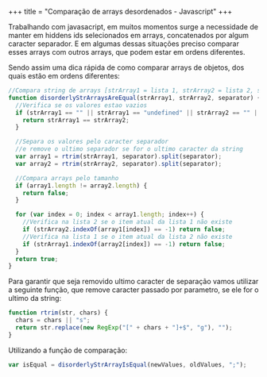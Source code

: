+++
title = "Comparação de arrays desordenados - Javascript"
+++

Trabalhando com javasacript, em muitos momentos surge a necessidade de manter em hiddens ids selecionados em arrays, concatenados por algum caracter separador. E em algumas dessas situações preciso comparar esses arrays com outros arrays, que podem estar em ordens diferentes.

Sendo assim uma dica rápida de como comparar arrays de objetos, dos quais estão em ordens diferentes:

```js
//Compara string de arrays [strArray1 = lista 1, strArray2 = lista 2, separator = separador]
function disorderlyStrArraysAreEqual(strArray1, strArray2, separator) {
  //Verifica se os valores estao vazios
  if (strArray1 == "" || strArray1 == "undefined" || strArray2 == "" || strArray2 == "undefined") {
    return strArray1 == strArray2;
  }

  //Separa os valores pelo caracter separador
  //e remove o ultimo separador se for o ultimo caracter da string
  var array1 = rtrim(strArray1, separator).split(separator);
  var array2 = rtrim(strArray2, separator).split(separator);

  //Compara arrays pelo tamanho
  if (array1.length != array2.length) {
    return false;
  }

  for (var index = 0; index < array1.length; index++) {
    //Verifica na lista 2 se o item atual da lista 1 não existe
    if (strArray2.indexOf(array1[index]) == -1) return false;
    //Verifica na lista 1 se o item atual da lista 2 não existe
    if (strArray1.indexOf(array2[index]) == -1) return false;
  }
  return true;
}
```

Para garantir que seja removido ultimo caracter de separação vamos utilizar a seguinte função, que remove caracter passado por parametro, se ele for o ultimo da string:

```js
function rtrim(str, chars) {
  chars = chars || "s";
  return str.replace(new RegExp("[" + chars + "]+$", "g"), "");
}
```

Utilizando a função de comparação:

```js
var isEqual = disorderlyStrArrayIsEqual(newValues, oldValues, ";");
```

